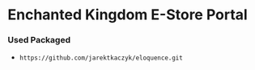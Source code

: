 # Enchanted Kingdom E-Store Portal

### Used Packaged
* `https://github.com/jarektkaczyk/eloquence.git`